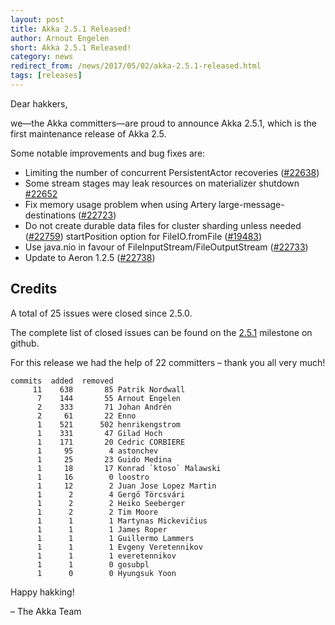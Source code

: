 ```yaml
---
layout: post
title: Akka 2.5.1 Released!
author: Arnout Engelen
short: Akka 2.5.1 Released!
category: news
redirect_from: /news/2017/05/02/akka-2.5.1-released.html
tags: [releases]
---
```


Dear hakkers,

we—the Akka committers—are proud to announce Akka 2.5.1, which is the first maintenance release of Akka 2.5.

Some notable improvements and bug fixes are:

* Limiting the number of concurrent PersistentActor recoveries ([#22638](https://github.com/akka/akka/issues/22638))
* Some stream stages may leak resources on materializer shutdown [#22652](https://github.com/akka/akka/issues/22652)
* Fix memory usage problem when using Artery large-message-destinations ([#22723](https://github.com/akka/akka/issues/22723))
* Do not create durable data files for cluster sharding unless needed ([#22759](https://github.com/akka/akka/issues/22759))
 startPosition option for FileIO.fromFile ([#19483](https://github.com/akka/akka/issues/19483))
* Use java.nio in favour of FileInputStream/FileOutputStream ([#22733](https://github.com/akka/akka/issues/22733))
* Update to Aeron 1.2.5 ([#22738](https://github.com/akka/akka/pull/22738))

## Credits

A total of 25 issues were closed since 2.5.0.

The complete list of closed issues can be found on the [2.5.1](https://github.com/akka/akka/milestone/110?closed=1) milestone on github.

For this release we had the help of 22 committers – thank you all very much!

~~~
commits  added  removed
     11    638       85 Patrik Nordwall
      7    144       55 Arnout Engelen
      2    333       71 Johan Andrén
      2     61       22 Enno
      1    521      502 henrikengstrom
      1    331       47 Gilad Hoch
      1    171       20 Cedric CORBIERE
      1     95        4 astonchev
      1     25       23 Guido Medina
      1     18       17 Konrad `ktoso` Malawski
      1     16        0 loostro
      1     12        2 Juan Jose Lopez Martin
      1      2        4 Gergő Törcsvári
      1      2        2 Heiko Seeberger
      1      2        2 Tim Moore
      1      1        1 Martynas Mickevičius
      1      1        1 James Roper
      1      1        1 Guillermo Lammers
      1      1        1 Evgeny Veretennikov
      1      1        1 everetennikov
      1      1        0 gosubpl
      1      0        0 Hyungsuk Yoon
~~~

Happy hakking!

– The Akka Team